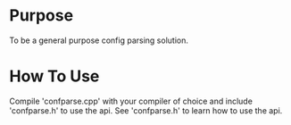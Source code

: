 # Purpose
To be a general purpose config parsing solution.


# How To Use
Compile 'confparse.cpp' with your compiler of choice and include 'confparse.h' to use the api. See 'confparse.h' to learn how to use the api.
